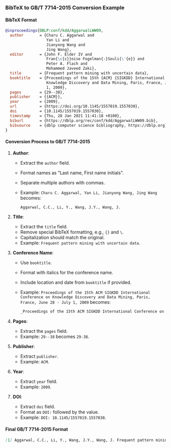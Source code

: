 ### BibTeX to GB/T 7714-2015 Conversion Example

#### BibTeX Format
```bibtex
@inproceedings{DBLP:conf/kdd/AggarwalLWW09,
  author       = {Charu C. Aggarwal and
                  Yan Li and
                  Jianyong Wang and
                  Jing Wang},
  editor       = {John F. Elder IV and
                  Fran{\c{c}}oise Fogelman{-}Souli{\'{e}} and
                  Peter A. Flach and
                  Mohammed Javeed Zaki},
  title        = {Frequent pattern mining with uncertain data},
  booktitle    = {Proceedings of the 15th {ACM} {SIGKDD} International Conference on
                  Knowledge Discovery and Data Mining, Paris, France, June 28 - July
                  1, 2009},
  pages        = {29--38},
  publisher    = {{ACM}},
  year         = {2009},
  url          = {https://doi.org/10.1145/1557019.1557030},
  doi          = {10.1145/1557019.1557030},
  timestamp    = {Thu, 28 Jan 2021 11:41:18 +0100},
  biburl       = {https://dblp.org/rec/conf/kdd/AggarwalLWW09.bib},
  bibsource    = {dblp computer science bibliography, https://dblp.org}
}
```

#### Conversion Process to GB/T 7714-2015
1. **Author**:
   - Extract the `author` field.
   - Format names as "Last name, First name initials".
   - Separate multiple authors with commas.
   - Example: `Charu C. Aggarwal, Yan Li, Jianyong Wang, Jing Wang` becomes:
     
     ```markdown
     Aggarwal, C.C., Li, Y., Wang, J.Y., Wang, J.
     ```

2. **Title**:
   - Extract the `title` field.
   - Remove special BibTeX formatting, e.g., `{}` and `\`.
   - Capitalization should match the original.
   - Example: `Frequent pattern mining with uncertain data`.

3. **Conference Name**:
   - Use `booktitle`.
   - Format with italics for the conference name.
   - Include location and date from `booktitle` if provided.
   - Example: `Proceedings of the 15th ACM SIGKDD International Conference on Knowledge Discovery and Data Mining, Paris, France, June 28 - July 1, 2009` becomes:
     
     ```markdown
     _Proceedings of the 15th ACM SIGKDD International Conference on Knowledge Discovery and Data Mining_, Paris, France, 2009.
     ```

4. **Pages**:
   - Extract the `pages` field.
   - Example: `29--38` becomes `29-38`.

5. **Publisher**:
   - Extract `publisher`.
   - Example: `ACM`.

6. **Year**:
   - Extract `year` field.
   - Example: `2009`.

7. **DOI**:
   - Extract `doi` field.
   - Format as `DOI:` followed by the value.
   - Example: `DOI: 10.1145/1557019.1557030`.

#### Final GB/T 7714-2015 Format
```markdown
[1] Aggarwal, C.C., Li, Y., Wang, J.Y., Wang, J. Frequent pattern mining with uncertain data[C]. _Proceedings of the 15th ACM SIGKDD International Conference on Knowledge Discovery and Data Mining_, Paris, France, 2009: 29-38. DOI: 10.1145/1557019.1557030.
```

